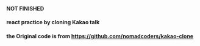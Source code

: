 #### NOT FINISHED
#### react practice by cloning Kakao talk
#### the Original code is from https://github.com/nomadcoders/kakao-clone 

